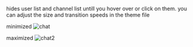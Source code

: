 hides user list and channel list untill you hover over or click on them.
you can adjust the size and transition speeds in the theme file

minimized
![chat](https://media.discordapp.net/attachments/586550087568719882/753841098756980736/unknown.png?width=873&height=490)

maximized
![chat2](https://media.discordapp.net/attachments/586550087568719882/753841220748443868/unknown.png?width=872&height=490)
